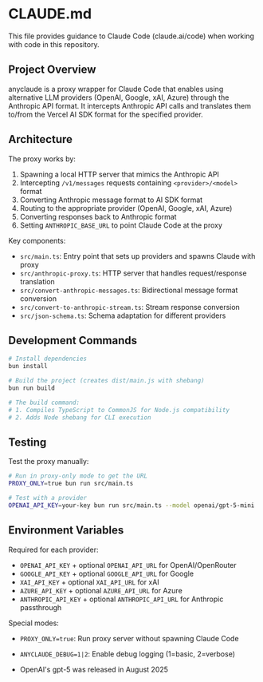 # CLAUDE.md

This file provides guidance to Claude Code (claude.ai/code) when working with code in this repository.

## Project Overview

anyclaude is a proxy wrapper for Claude Code that enables using alternative LLM providers (OpenAI, Google, xAI, Azure) through the Anthropic API format. It intercepts Anthropic API calls and translates them to/from the Vercel AI SDK format for the specified provider.

## Architecture

The proxy works by:

1. Spawning a local HTTP server that mimics the Anthropic API
2. Intercepting `/v1/messages` requests containing `<provider>/<model>` format
3. Converting Anthropic message format to AI SDK format
4. Routing to the appropriate provider (OpenAI, Google, xAI, Azure)
5. Converting responses back to Anthropic format
6. Setting `ANTHROPIC_BASE_URL` to point Claude Code at the proxy

Key components:

- `src/main.ts`: Entry point that sets up providers and spawns Claude with proxy
- `src/anthropic-proxy.ts`: HTTP server that handles request/response translation
- `src/convert-anthropic-messages.ts`: Bidirectional message format conversion
- `src/convert-to-anthropic-stream.ts`: Stream response conversion
- `src/json-schema.ts`: Schema adaptation for different providers

## Development Commands

```bash
# Install dependencies
bun install

# Build the project (creates dist/main.js with shebang)
bun run build

# The build command:
# 1. Compiles TypeScript to CommonJS for Node.js compatibility
# 2. Adds Node shebang for CLI execution
```

## Testing

Test the proxy manually:

```bash
# Run in proxy-only mode to get the URL
PROXY_ONLY=true bun run src/main.ts

# Test with a provider
OPENAI_API_KEY=your-key bun run src/main.ts --model openai/gpt-5-mini
```

## Environment Variables

Required for each provider:

- `OPENAI_API_KEY` + optional `OPENAI_API_URL` for OpenAI/OpenRouter
- `GOOGLE_API_KEY` + optional `GOOGLE_API_URL` for Google
- `XAI_API_KEY` + optional `XAI_API_URL` for xAI
- `AZURE_API_KEY` + optional `AZURE_API_URL` for Azure
- `ANTHROPIC_API_KEY` + optional `ANTHROPIC_API_URL` for Anthropic passthrough

Special modes:

- `PROXY_ONLY=true`: Run proxy server without spawning Claude Code
- `ANYCLAUDE_DEBUG=1|2`: Enable debug logging (1=basic, 2=verbose)

- OpenAI's gpt-5 was released in August 2025